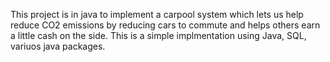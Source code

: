 This project is in java to implement a carpool system which 
lets us help reduce CO2 emissions by reducing cars to commute and 
helps others earn a little cash on the side. This is a simple implmentation 
using Java, SQL, variuos java packages.
